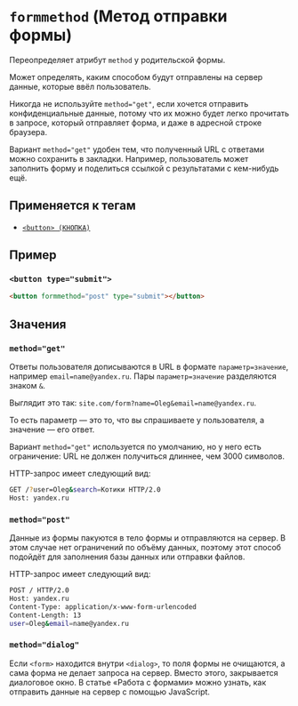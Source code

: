 # `formmethod` (Метод отправки формы)

Переопределяет атрибут `method` у родительской формы.

Может определять, каким способом будут отправлены на сервер данные, которые ввёл пользователь.

Никогда не используйте `method="get"`, если хочется отправить конфиденциальные данные, потому что их можно будет легко прочитать в запросе, который отправляет форма, и даже в адресной строке браузера.

Вариант `method="get"` удобен тем, что полученный URL с ответами можно сохранить в закладки. Например, пользователь может заполнить форму и поделиться ссылкой с результатами с кем-нибудь ещё.

## Применяется к тегам

- [`<button> (КНОПКА)`](<../TAGS FORM/button.md>)

## Пример

### `<button type="submit">`

```html
<button formmethod="post" type="submit"></button>
```

## Значения

### `method="get"`

Ответы пользователя дописываются в URL в формате `параметр=значение`, например `email=name@yandex.ru`.
Пары `параметр=значение` разделяются знаком `&`.

Выглядит это так: `site.com/form?name=Oleg&email=name@yandex.ru`.

То есть параметр — это то, что вы спрашиваете у пользователя, а значение — его ответ.

Вариант `method="get"` используется по умолчанию, но у него есть ограничение: URL не должен получиться длиннее, чем 3000 символов.

HTTP-запрос имеет следующий вид:

```bash
GET /?user=Oleg&search=Котики HTTP/2.0
Host: yandex.ru
```

### `method="post"`

Данные из формы пакуются в тело формы и отправляются на сервер. В этом случае нет ограничений по объёму данных, поэтому этот способ подойдёт для заполнения базы данных или отправки файлов.

HTTP-запрос имеет следующий вид:

```bash
POST / HTTP/2.0
Host: yandex.ru
Content-Type: application/x-www-form-urlencoded
Content-Length: 13
user=Oleg&email=name@yandex.ru
```

### `method="dialog"`

Если `<form>` находится внутри `<dialog>`, то поля формы не очищаются, а сама форма не делает запроса на сервер. Вместо этого, закрывается диалоговое окно. В статье «Работа с формами» можно узнать, как отправить данные на сервер с помощью JavaScript.
